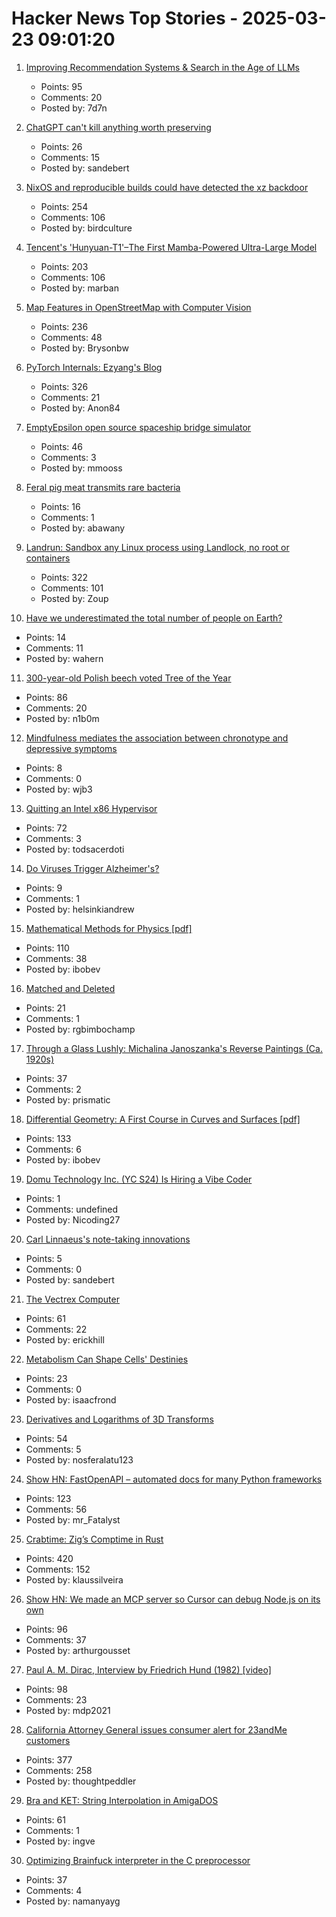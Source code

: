 # Hacker News Top Stories - 2025-03-23 09:01:20

1. [Improving Recommendation Systems & Search in the Age of LLMs](https://eugeneyan.com/writing/recsys-llm/)
   - Points: 95
   - Comments: 20
   - Posted by: 7d7n

2. [ChatGPT can't kill anything worth preserving](https://biblioracle.substack.com/p/chatgpt-cant-kill-anything-worth)
   - Points: 26
   - Comments: 15
   - Posted by: sandebert

3. [NixOS and reproducible builds could have detected the xz backdoor](https://luj.fr/blog/how-nixos-could-have-detected-xz.html)
   - Points: 254
   - Comments: 106
   - Posted by: birdculture

4. [Tencent's 'Hunyuan-T1'–The First Mamba-Powered Ultra-Large Model](https://llm.hunyuan.tencent.com/#/blog/hy-t1?lang=en)
   - Points: 203
   - Comments: 106
   - Posted by: marban

5. [Map Features in OpenStreetMap with Computer Vision](https://blog.mozilla.ai/map-features-in-openstreetmap-with-computer-vision/)
   - Points: 236
   - Comments: 48
   - Posted by: Brysonbw

6. [PyTorch Internals: Ezyang's Blog](https://blog.ezyang.com/2019/05/pytorch-internals/)
   - Points: 326
   - Comments: 21
   - Posted by: Anon84

7. [EmptyEpsilon open source spaceship bridge simulator](https://daid.github.io/EmptyEpsilon/)
   - Points: 46
   - Comments: 3
   - Posted by: mmooss

8. [Feral pig meat transmits rare bacteria](https://arstechnica.com/health/2025/03/florida-man-eats-feral-pig-meat-contracts-rare-biothreat-bacteria/)
   - Points: 16
   - Comments: 1
   - Posted by: abawany

9. [Landrun: Sandbox any Linux process using Landlock, no root or containers](https://github.com/Zouuup/landrun)
   - Points: 322
   - Comments: 101
   - Posted by: Zoup

10. [Have we underestimated the total number of people on Earth?](https://www.newscientist.com/article/2472604-have-we-vastly-underestimated-the-total-number-of-people-on-earth/)
   - Points: 14
   - Comments: 11
   - Posted by: wahern

11. [300-year-old Polish beech voted Tree of the Year](https://www.bbc.co.uk/news/articles/c20dd6yk55yo)
   - Points: 86
   - Comments: 20
   - Posted by: n1b0m

12. [Mindfulness mediates the association between chronotype and depressive symptoms](https://journals.plos.org/plosone/article?id=10.1371/journal.pone.0319915)
   - Points: 8
   - Comments: 0
   - Posted by: wjb3

13. [Quitting an Intel x86 Hypervisor](https://halobates.de/blog/p/446)
   - Points: 72
   - Comments: 3
   - Posted by: todsacerdoti

14. [Do Viruses Trigger Alzheimer's?](https://www.economist.com/science-and-technology/2025/03/17/do-viruses-trigger-alzheimers)
   - Points: 9
   - Comments: 1
   - Posted by: helsinkiandrew

15. [Mathematical Methods for Physics [pdf]](https://www.ma.imperial.ac.uk/~dturaev/Mathematical_Methods2021.pdf)
   - Points: 110
   - Comments: 38
   - Posted by: ibobev

16. [Matched and Deleted](https://www.dikshaupadhyay.com/p/matched-and-deleted)
   - Points: 21
   - Comments: 1
   - Posted by: rgbimbochamp

17. [Through a Glass Lushly: Michalina Janoszanka's Reverse Paintings (Ca. 1920s)](https://publicdomainreview.org/collection/michalina-janoszanka/)
   - Points: 37
   - Comments: 2
   - Posted by: prismatic

18. [Differential Geometry: A First Course in Curves and Surfaces [pdf]](https://math.franklin.uga.edu/sites/default/files/users/user317/ShifrinDiffGeo.pdf)
   - Points: 133
   - Comments: 6
   - Posted by: ibobev

19. [Domu Technology Inc. (YC S24) Is Hiring a Vibe Coder](https://www.ycombinator.com/companies/domu-technology-inc/jobs/hwWsGdU-vibe-coder-ai-engineer)
   - Points: 1
   - Comments: undefined
   - Posted by: Nicoding27

20. [Carl Linnaeus's note-taking innovations](https://jillianhess.substack.com/p/carl-linnaeuss-note-taking-innovations)
   - Points: 5
   - Comments: 0
   - Posted by: sandebert

21. [The Vectrex Computer](https://www.amigalove.com/viewtopic.php?t=2887)
   - Points: 61
   - Comments: 22
   - Posted by: erickhill

22. [Metabolism Can Shape Cells' Destinies](https://www.quantamagazine.org/how-metabolism-can-shape-cells-destinies-20250321/)
   - Points: 23
   - Comments: 0
   - Posted by: isaacfrond

23. [Derivatives and Logarithms of 3D Transforms](https://nosferalatu.com/./DerivativesLogarithmsTransforms.html)
   - Points: 54
   - Comments: 5
   - Posted by: nosferalatu123

24. [Show HN: FastOpenAPI – automated docs for many Python frameworks](https://github.com/mr-fatalyst/fastopenapi)
   - Points: 123
   - Comments: 56
   - Posted by: mr_Fatalyst

25. [Crabtime: Zig’s Comptime in Rust](https://crates.io/crates/crabtime)
   - Points: 420
   - Comments: 152
   - Posted by: klaussilveira

26. [Show HN: We made an MCP server so Cursor can debug Node.js on its own](https://www.npmjs.com/package/@hyperdrive-eng/mcp-nodejs-debugger)
   - Points: 96
   - Comments: 37
   - Posted by: arthurgousset

27. [Paul A. M. Dirac, Interview by Friedrich Hund (1982) [video]](https://www.youtube.com/watch?v=xJzrU38pGWc)
   - Points: 98
   - Comments: 23
   - Posted by: mdp2021

28. [California Attorney General issues consumer alert for 23andMe customers](https://oag.ca.gov/news/press-releases/attorney-general-bonta-urgently-issues-consumer-alert-23andme-customers)
   - Points: 377
   - Comments: 258
   - Posted by: thoughtpeddler

29. [Bra and KET: String Interpolation in AmigaDOS](https://www.datagubbe.se/braket/)
   - Points: 61
   - Comments: 1
   - Posted by: ingve

30. [Optimizing Brainfuck interpreter in the C preprocessor](https://github.com/camel-cdr/bfcpp)
   - Points: 37
   - Comments: 4
   - Posted by: namanyayg

